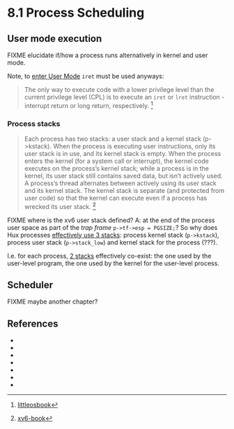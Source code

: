 # 8.1 Process Scheduling

## User mode execution

FIXME elucidate if/how a process runs alternatively in kernel and user mode.


Note, to [enter User Mode](https://littleosbook.github.io/#entering-user-mode)
`iret` must be used anyways:

> The only way to execute code with a lower privilege level than the current
> privilege level (CPL) is to execute an `iret` or `lret` instruction -
> interrupt return or long return, respectively. [^littleosbook]


### Process stacks

> Each process has two stacks: a user stack and a kernel stack
> (p->kstack). When the process is executing user instructions, only its user
> stack is in use, and its kernel stack is empty. When the process enters the
> kernel (for a system call or interrupt), the kernel code executes on the
> process’s kernel stack; while a process is in the kernel, its user stack
> still contains saved data, but isn’t actively used. A process’s thread
> alternates between actively using its user stack and its kernel stack. The
> kernel stack is separate (and protected from user code) so that the kernel
> can execute even if a process has wrecked its user stack. [^xv6-book]

FIXME where is the xv6 user stack defined? A: at the end of the process user
space as part of the *trap frame* `p->tf->esp = PGSIZE;`? So why does Hux
processes [effectively use 3
stacks](https://github.com/josehu07/hux-kernel/wiki/14.-User-Mode-Execution#a-quick-recap-of-system-state):
process kernel stack (`p->kstack`), process user stack (`p->stack_low`) and
kernel stack for the process (???).


I.e. for each process, [2 stacks](https://stackoverflow.com/a/64922355/421846)
effectively co-exist: the one used by the user-level program, the one used by
the kernel for the user-level process.


## Scheduler

FIXME maybe another chapter?

## References

- [^xv6-annotated]: [xv6-annotated](https://github.com/palladian1/xv6-annotated/blob/main/spin_locks.md)
- [^OSTEP-locks]: [OSTEP-locks](https://pages.cs.wisc.edu/~remzi/OSTEP/threads-locks.pdf)
- [^xv6-book]: [xv6-book](https://pdos.csail.mit.edu/6.828/2018/xv6/book-rev11.pdf)
- [^littleosbook]: [littleosbook](https://littleosbook.github.io/)
- [^hux-process]: [hux-process](https://github.com/josehu07/hux-kernel.wiki/blob/b0a30aca0cd301e86ed8d52c498d9294fa1c892c/13.-Abstraction-of-Process.md)
- [^hux-usermode]: [hux-usermode](https://github.com/josehu07/hux-kernel.wiki/blob/b0a30aca0cd301e86ed8d52c498d9294fa1c892c/14.-User-Mode-Execution.md)
- [^tehybel-osdev]: [tehybel-osdev](https://github.com/tehybel/osdev/)
